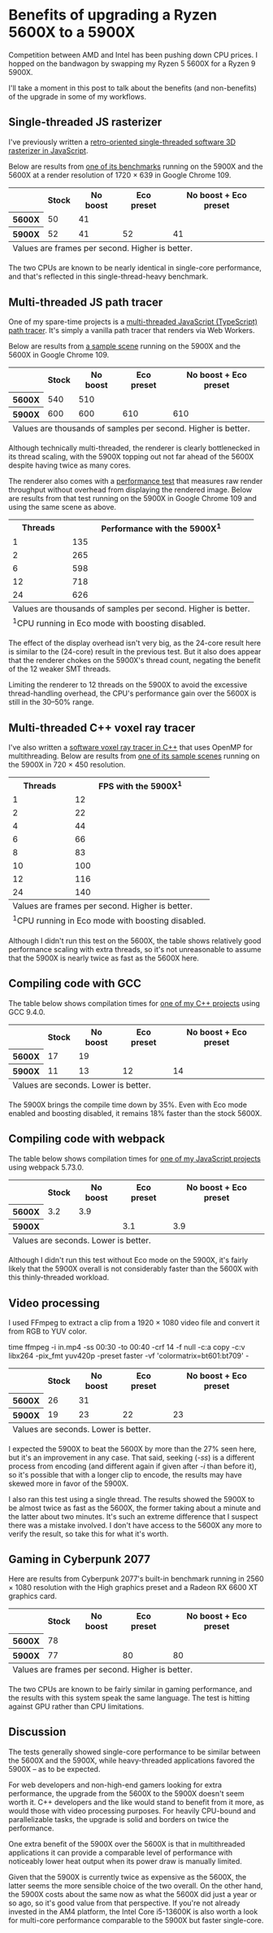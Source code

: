 <post-date date="31 January 2023"/>

# Benefits of upgrading a Ryzen 5600X to a 5900X

Competition between AMD and Intel has been pushing down CPU prices. I hopped on the bandwagon by swapping my Ryzen 5 5600X for a Ryzen 9 5900X.

I'll take a moment in this post to talk about the benefits (and non-benefits) of the upgrade in some of my workflows.

## Single-threaded JS rasterizer

I've previously written a [retro-oriented single-threaded software 3D rasterizer in JavaScript](https://www.github.com/leikareipa/retro-ngon/).

Below are results from [one of its benchmarks](https://leikareipa.github.io/retro-ngon/tests/performance/quake-1.html?scale=0.5) running on the 5900X and the 5600X at a render resolution of 1720 &times; 639 in Google Chrome 109.

<dokki-table headerless>
    <table>
        <tr>
            <th></th>
            <th>Stock</th>
            <th>No boost</th>
            <th>Eco preset</th>
            <th>No boost + Eco preset</th>
        </tr>
        <tr>
            <th>5600X</th>
            <td>50</td>
            <td>41</td>
            <td></td>
            <td></td>
        </tr>
        <tr>
            <th>5900X</th>
            <td>52</td>
            <td>41</td>
            <td>52</td>
            <td>41</td>
        </tr>
        <tfoot>
            <tr>
                <td colspan="5">
                    Values are frames per second. Higher is better.
                </td>
            </tr>
        </tfoot>
    </table>
</dokki-table>

The two CPUs are known to be nearly identical in single-core performance, and that's reflected in this single-thread-heavy benchmark.

## Multi-threaded JS path tracer

One of my spare-time projects is a [multi-threaded JavaScript (TypeScript) path tracer](https://www.github.com/leikareipa/wray/). It's simply a vanilla path tracer that renders via Web Workers.

Below are results from [a sample scene](https://leikareipa.github.io/experimental/wray/samples/sample1.html?threads=all&pixelSize=1&resolution=1280x720) running on the 5900X and the 5600X in Google Chrome 109.

<dokki-table headerless>
    <table>
        <tr>
            <th></th>
            <th>Stock</th>
            <th>No boost</th>
            <th>Eco preset</th>
            <th>No boost + Eco preset</th>
        </tr>
        <tr>
            <th>5600X</th>
            <td>540</td>
            <td>510</td>
            <td></td>
            <td></td>
        </tr>
        <tr>
            <th>5900X</th>
            <td>600</td>
            <td>600</td>
            <td>610</td>
            <td>610</td>
        </tr>
        <tfoot>
            <tr>
                <td colspan="5">
                    Values are thousands of samples per second. Higher is better.
                </td>
            </tr>
        </tfoot>
    </table>
</dokki-table>

Although technically multi-threaded, the renderer is clearly bottlenecked in its thread scaling, with the 5900X topping out not far ahead of the 5600X despite having twice as many cores.

The renderer also comes with a [performance test](https://leikareipa.github.io/experimental/wray/tests/performance/perftest1.html) that measures raw render throughput without overhead from displaying the rendered image. Below are results from that test running on the 5900X in Google Chrome 109 and using the same scene as above.

<dokki-table headerless>
    <table>
        <tr>
            <th>Threads</th>
            <th>Performance with the 5900X<sup>1</sup></th>
        </tr>
        <tr>
            <td>1</td>
            <td>135</td>
        </tr>
        <tr>
            <td>2</td>
            <td>265</td>
        </tr>
        <tr>
            <td>6</td>
            <td>598</td>
        </tr>
        <tr>
            <td>12</td>
            <td>718</td>
        </tr>
        <tr>
            <td>24</td>
            <td>626</td>
        </tr>
        <tfoot>
            <tr>
                <td colspan="5">
                    Values are thousands of samples per second. Higher is better.
                </td>
            </tr>
            <tr>
                <td colspan="2">
                    <sup>1</sup>CPU running in Eco mode with boosting disabled.
                </td>
            </tr>
        </tfoot>
    </table>
</dokki-table>

The effect of the display overhead isn't very big, as the 24-core result here is similar to the (24-core) result in the previous test. But it also does appear that the renderer chokes on the 5900X's thread count, negating the benefit of the 12 weaker SMT threads.

Limiting the renderer to 12 threads on the 5900X to avoid the excessive thread-handling overhead, the CPU's performance gain over the 5600X is still in the 30&ndash;50% range.

## Multi-threaded C++ voxel ray tracer

I've also written a [software voxel ray tracer in C++](https://github.com/leikareipa/vond) that uses OpenMP for multithreading. Below are results from [one of its sample scenes](https://github.com/leikareipa/vond/tree/master/src/samples/simple_landscape) running on the 5900X in 720 &times; 450 resolution.

<dokki-table headerless>
    <table>
        <tr>
            <th>Threads</th>
            <th>FPS with the 5900X<sup>1</sup></th>
        </tr>
        <tr>
            <td>1</td>
            <td>12</td>
        </tr>
        <tr>
            <td>2</td>
            <td>22</td>
        </tr>
        <tr>
            <td>4</td>
            <td>44</td>
        </tr>
        <tr>
            <td>6</td>
            <td>66</td>
        </tr>
        <tr>
            <td>8</td>
            <td>83</td>
        </tr>
        <tr>
            <td>10</td>
            <td>100</td>
        </tr>
        <tr>
            <td>12</td>
            <td>116</td>
        </tr>
        <tr>
            <td>24</td>
            <td>140</td>
        </tr>
        <tfoot>
            <tr>
                <td colspan="2">
                    Values are frames per second. Higher is better.
                </td>
            </tr>
            <tr>
                <td colspan="2">
                    <sup>1</sup>CPU running in Eco mode with boosting disabled.
                </td>
            </tr>
        </tfoot>
    </table>
</dokki-table>

Although I didn't run this test on the 5600X, the table shows relatively good performance scaling with extra threads, so it's not unreasonable to assume that the 5900X is nearly twice as fast as the 5600X here.

## Compiling code with GCC

The table below shows compilation times for [one of my C++ projects](https://github.com/leikareipa/vcs) using GCC 9.4.0.

<dokki-table headerless>
    <table>
        <tr>
            <th></th>
            <th>Stock</th>
            <th>No boost</th>
            <th>Eco preset</th>
            <th>No boost + Eco preset</th>
        </tr>
        <tr>
            <th>5600X</th>
            <td>17</td>
            <td>19</td>
            <td></td>
            <td></td>
        </tr>
        <tr>
            <th>5900X</th>
            <td>11</td>
            <td>13</td>
            <td>12</td>
            <td>14</td>
        </tr>
        <tfoot>
            <tr>
                <td colspan="5">
                    Values are seconds. Lower is better.
                </td>
            </tr>
        </tfoot>
    </table>
</dokki-table>

The 5900X brings the compile time down by 35%. Even with Eco mode enabled and boosting disabled, it remains 18% faster than the stock 5600X.

## Compiling code with webpack

The table below shows compilation times for [one of my JavaScript projects](https://github.com/leikareipa/dokki) using webpack 5.73.0.

<dokki-table headerless>
    <table>
        <tr>
            <th></th>
            <th>Stock</th>
            <th>No boost</th>
            <th>Eco preset</th>
            <th>No boost + Eco preset</th>
        </tr>
        <tr>
            <th>5600X</th>
            <td>3.2</td>
            <td>3.9</td>
            <td></td>
            <td></td>
        </tr>
        <tr>
            <th>5900X</th>
            <td></td>
            <td></td>
            <td>3.1</td>
            <td>3.9</td>
        </tr>
        <tfoot>
            <tr>
                <td colspan="5">
                    Values are seconds. Lower is better.
                </td>
            </tr>
        </tfoot>
    </table>
</dokki-table>

Although I didn't run this test without Eco mode on the 5900X, it's fairly likely that the 5900X overall is not considerably faster than the 5600X with this thinly-threaded workload.

## Video processing

I used FFmpeg to extract a clip from a 1920 &times; 1080 video file and convert it from RGB to YUV color.

<dokki-code headerless inline-class="terminal-command">
    time ffmpeg -i in.mp4 -ss 00:30 -to 00:40 -crf 14 -f null -c:a copy -c:v libx264 -pix_fmt yuv420p -preset faster -vf 'colormatrix=bt601:bt709' -
</dokki-code>

<dokki-table headerless>
    <table>
        <tr>
            <th></th>
            <th>Stock</th>
            <th>No boost</th>
            <th>Eco preset</th>
            <th>No boost + Eco preset</th>
        </tr>
        <tr>
            <th>5600X</th>
            <td>26</td>
            <td>31</td>
            <td></td>
            <td></td>
        </tr>
        <tr>
            <th>5900X</th>
            <td>19</td>
            <td>23</td>
            <td>22</td>
            <td>23</td>
        </tr>
        <tfoot>
            <tr>
                <td colspan="5">
                    Values are seconds. Lower is better.
                </td>
            </tr>
        </tfoot>
    </table>
</dokki-table>

I expected the 5900X to beat the 5600X by more than the 27% seen here, but it's an improvement in any case. That said, seeking (*-ss*) is a different process from encoding (and different again if given after *-i* than before it), so it's possible that with a longer clip to encode, the results may have skewed more in favor of the 5900X.

I also ran this test using a single thread. The results showed the 5900X to be almost twice as fast as the 5600X, the former taking about a minute and the latter about two minutes. It's such an extreme difference that I suspect there was a mistake involved. I don't have access to the 5600X any more to verify the result, so take this for what it's worth.

## Gaming in Cyberpunk 2077

Here are results from Cyberpunk 2077's built-in benchmark running in 2560 &times; 1080 resolution with the High graphics preset and a Radeon RX 6600 XT graphics card.

<dokki-table headerless>
    <table>
        <tr>
            <th></th>
            <th>Stock</th>
            <th>No boost</th>
            <th>Eco preset</th>
            <th>No boost + Eco preset</th>
        </tr>
        <tr>
            <th>5600X</th>
            <td>78</td>
            <td></td>
            <td></td>
            <td></td>
        </tr>
        <tr>
            <th>5900X</th>
            <td>77</td>
            <td></td>
            <td>80</td>
            <td>80</td>
        </tr>
        <tfoot>
            <tr>
                <td colspan="5">
                    Values are frames per second. Higher is better.
                </td>
            </tr>
        </tfoot>
    </table>
</dokki-table>

The two CPUs are known to be fairly similar in gaming performance, and the results with this system speak the same language. The test is hitting against GPU rather than CPU limitations.
 
## Discussion

The tests generally showed single-core performance to be similar between the 5600X and the 5900X, while heavy-threaded applications favored the 5900X &ndash; as to be expected.

For web developers and non-high-end gamers looking for extra performance, the upgrade from the 5600X to the 5900X doesn't seem worth it. C++ developers and the like would stand to benefit from it more, as would those with video processing purposes. For heavily CPU-bound and parallelizable tasks, the upgrade is solid and borders on twice the performance.

One extra benefit of the 5900X over the 5600X is that in multithreaded applications it can provide a comparable level of performance with noticeably lower heat output when its power draw is manually limited.

Given that the 5900X is currently twice as expensive as the 5600X, the latter seems the more sensible choice of the two overall. On the other hand, the 5900X costs about the same now as what the 5600X did just a year or so ago, so it's good value from that perspective. If you're not already invested in the AM4 platform, the Intel Core i5-13600K is also worth a look for multi-core performance comparable to the 5900X but faster single-core.
